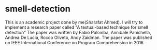 # smell-detection
This is an academic project done by me(Sharafat Ahmed). 
I will try to implement a research paper called "A textual-based technique for smell detection"
The paper was written by Fabio Palomba, Annibale Panichella, Andrea De Lucia, Rocco Oliveto, Andy Zaidman. 
The paper was published on IEEE International Conference on Program Comprehension in 2016.
